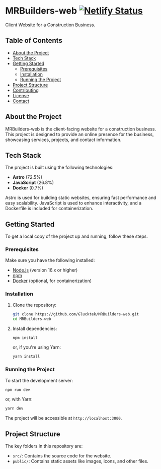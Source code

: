# MRBuilders-web [![Netlify Status](https://api.netlify.com/api/v1/badges/d5a922a3-42ca-44e5-8b5f-9c264490b279/deploy-status)](https://app.netlify.com/sites/mr-builders/deploys)

Client Website for a Construction Business.


## Table of Contents

- [About the Project](#about-the-project)
- [Tech Stack](#tech-stack)
- [Getting Started](#getting-started)
  - [Prerequisites](#prerequisites)
  - [Installation](#installation)
  - [Running the Project](#running-the-project)
- [Project Structure](#project-structure)
- [Contributing](#contributing)
- [License](#license)
- [Contact](#contact)

## About the Project

MRBuilders-web is the client-facing website for a construction business. This project is designed to provide an online presence for the business, showcasing services, projects, and contact information.

## Tech Stack

The project is built using the following technologies:

- **Astro** (72.5%)
- **JavaScript** (26.8%)
- **Docker** (0.7%)

Astro is used for building static websites, ensuring fast performance and easy scalability. JavaScript is used to enhance interactivity, and a Dockerfile is included for containerization.

## Getting Started

To get a local copy of the project up and running, follow these steps.

### Prerequisites

Make sure you have the following installed:

- [Node.js](https://nodejs.org/) (version 16.x or higher)
- [npm](https://www.npmjs.com/)
- [Docker](https://www.docker.com/) (optional, for containerization)

### Installation

1. Clone the repository:

   ```bash
   git clone https://github.com/Glucktek/MRBuilders-web.git
   cd MRBuilders-web
   ```

2. Install dependencies:

   ```bash
   npm install
   ```

   or, if you're using Yarn:

   ```bash
   yarn install
   ```

### Running the Project

To start the development server:

```bash
npm run dev
```

or, with Yarn:

```bash
yarn dev
```

The project will be accessible at `http://localhost:3000`.

## Project Structure

The key folders in this repository are:

- `src/`: Contains the source code for the website.
- `public/`: Contains static assets like images, icons, and other files.
